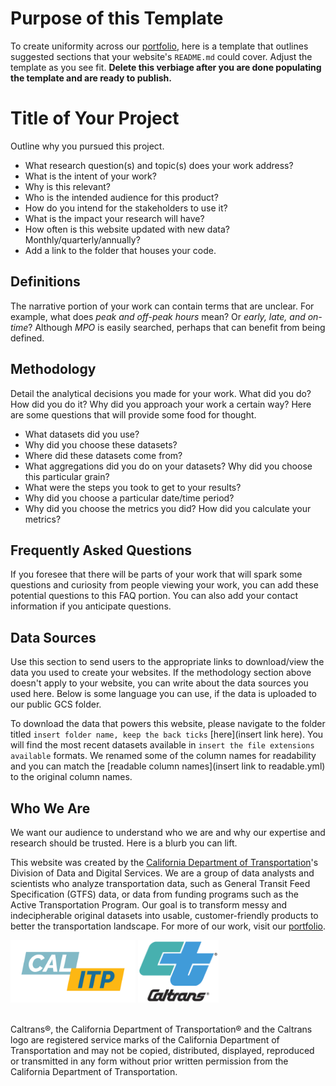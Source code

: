 # Purpose of this Template
To create uniformity across our [portfolio](https://analysis.calitp.org/), here is a template that outlines suggested sections that your website's `README.md` could cover. Adjust the template as you see fit. <b>Delete this verbiage after you are done populating the template and are ready to publish.</b> 

# Title of Your Project
Outline why you pursued this project.
* What research question(s) and topic(s) does your work address? 
* What is the intent of your work? 
* Why is this relevant?
* Who is the intended audience for this product? 
* How do you intend for the stakeholders to use it? 
* What is the impact your research will have?
* How often is this website updated with new data? Monthly/quarterly/annually? 
* Add a link to the folder that houses your code. 

## Definitions
The narrative portion of your work can contain terms that are unclear. For example, what does <i>peak and off-peak hours</i> mean? Or <i>early, late, and on-time</i>? Although <i>MPO</i> is easily searched, perhaps that can benefit from being defined.

## Methodology
Detail the analytical decisions you made for your work. What did you do? How did you do it? Why did you approach your work a certain way? Here are some questions that will provide some food for thought. 
    
* What datasets did you use? 
* Why did you choose these datasets? 
* Where did these datasets come from? 
* What aggregations did you do on your datasets? Why did you choose this particular grain? 
* What were the steps you took to get to your results?
* Why did you choose a particular date/time period? 
* Why did you choose the metrics you did? How did you calculate your metrics? 

## Frequently Asked Questions
If you foresee that there will be parts of your work that will spark some questions and curiosity from people viewing your work, you can add these potential questions to this FAQ portion. You can also add your contact information if you anticipate questions. 
    
## Data Sources
Use this section to send users to the appropriate links to download/view the data you used to create your websites. If the methodology section above doesn't apply to your website, you can write about the data sources you used here. Below is some language you can use, if the data is uploaded to our public GCS folder. 

To download the data that powers this website, please navigate to the folder titled `insert folder name, keep the back ticks` [here](insert link here). You will find the most recent datasets available in `insert the file extensions available` formats. We renamed some of the column names for readability and you can match the [readable column names](insert link to readable.yml) to the original column names. 

## Who We Are
We want our audience to understand who we are and why our expertise and research should be trusted. Here is a blurb you can lift. 

This website was created by the [California Department of Transportation](https://dot.ca.gov/)'s Division of Data and Digital Services. We are a group of data analysts and scientists who analyze transportation data, such as General Transit Feed Specification (GTFS) data, or data from funding programs such as the Active Transportation Program. Our goal is to transform messy and indecipherable original datasets into usable, customer-friendly products to better the transportation landscape. For more of our work, visit our [portfolio](https://analysis.calitp.org/).

<img src="https://raw.githubusercontent.com/cal-itp/data-analyses/main/portfolio/Calitp_logo_MAIN.png" alt="Alt text" width="200" height="100"> <img src="https://raw.githubusercontent.com/cal-itp/data-analyses/main/portfolio/CT_logo_Wht_outline.gif" alt="Alt text" width="129" height="100">

<br>Caltrans®, the California Department of Transportation® and the Caltrans logo are registered service marks of the California Department of Transportation and may not be copied, distributed, displayed, reproduced or transmitted in any form without prior written permission from the California Department of Transportation.
